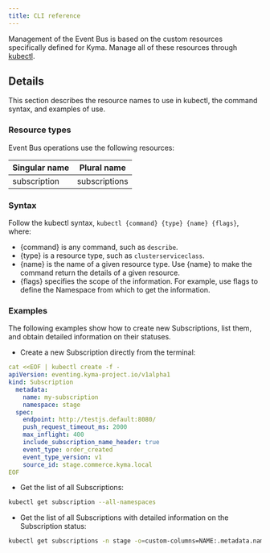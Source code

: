 ```yaml
---
title: CLI reference
---
```


Management of the Event Bus is based on the custom resources specifically defined for Kyma. Manage all of these resources through [kubectl](https://kubernetes.io/docs/reference/kubectl/overview/).

## Details

This section describes the resource names to use in kubectl, the command syntax, and examples of use.

### Resource types

Event Bus operations use the following resources:

| Singular name        | Plural name         |
| -------------------- | ------------------- |
| subscription         | subscriptions       |

### Syntax

Follow the kubectl syntax, `kubectl {command} {type} {name} {flags}`, where:

* {command} is any command, such as `describe`.
* {type} is a resource type, such as `clusterserviceclass`.
* {name} is the name of a given resource type. Use {name} to make the command return the details of a given resource.
* {flags} specifies the scope of the information. For example, use flags to define the Namespace from which to get the information.

### Examples

The following examples show how to create new Subscriptions, list them, and obtain detailed information on their statuses.

* Create a new Subscription directly from the terminal:

``` yaml
cat <<EOF | kubectl create -f -
apiVersion: eventing.kyma-project.io/v1alpha1
kind: Subscription
  metadata:
    name: my-subscription
    namespace: stage
  spec:
    endpoint: http://testjs.default:8080/
    push_request_timeout_ms: 2000
    max_inflight: 400
    include_subscription_name_header: true
    event_type: order_created
    event_type_version: v1
    source_id: stage.commerce.kyma.local
EOF
```

* Get the list of all Subscriptions:

``` bash
kubectl get subscription --all-namespaces
```

* Get the list of all Subscriptions with detailed information on the Subscription status:

``` bash
kubectl get subscriptions -n stage -o=custom-columns=NAME:.metadata.name,STATUS:.status.conditions[*].status,STATUS\ TYPE:.status.conditions[*].type
```
